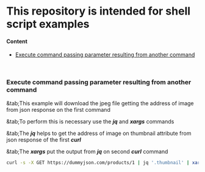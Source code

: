 # This repository is intended for shell script examples

#### Content
* [Execute command passing parameter resulting from another command](#item1)

<br>
<a name="a"></a>

### Execute command passing parameter resulting from another command

&tab;This example will download the jpeg file getting the address of image from json response on the first command

&tab;To perform this is necessary use the ***jq*** and ***xargs*** commands

&tab;The ***jq*** helps to get the address of image on thumbnail attribute from json response of the first ***curl***

&tab;The ***xargs*** put the output from ***jq*** on second ***curl*** command

```bash
curl -s -X GET https://dummyjson.com/products/1 | jq '.thumbnail' | xargs curl  -O
```
